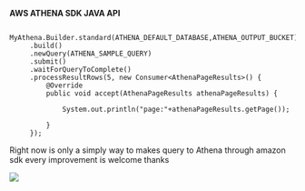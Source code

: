 **AWS ATHENA SDK JAVA API**

            MyAthena.Builder.standard(ATHENA_DEFAULT_DATABASE,ATHENA_OUTPUT_BUCKET)
         .build()
         .newQuery(ATHENA_SAMPLE_QUERY)
         .submit()
         .waitForQueryToComplete()
         .processResultRows(5, new Consumer<AthenaPageResults>() {
             @Override
             public void accept(AthenaPageResults athenaPageResults) {
  
                 System.out.println("page:"+athenaPageResults.getPage());
 
             }
         });
         
        
Right now is only a simply way to makes query to Athena through amazon sdk
every improvement is welcome
thanks         

[![](https://jitpack.io/v/fulmicotone/aws-java-athena-helper.svg)](https://jitpack.io/#fulmicotone/aws-java-athena-helper)